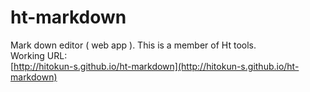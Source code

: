 ht-markdown
===========

Mark down editor ( web app ). This is a member of Ht tools.  
Working URL:  
[http://hitokun-s.github.io/ht-markdown](http://hitokun-s.github.io/ht-markdown)  

